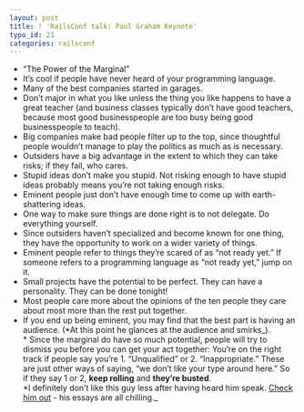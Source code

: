 ```yaml
---
layout: post
title: ! 'RailsConf talk: Paul Graham Keynote'
typo_id: 21
categories: railsconf
---
```

-   “The Power of the Marginal”
-   It’s cool if people have never heard of your programming language.
-   Many of the best companies started in garages.
-   Don’t major in what you like unless the thing you like happens to have a great teacher (and business classes typically don’t have good teachers, because most good businesspeople are too busy being good businesspeople to teach).
-   Big companies make bad people filter up to the top, since thoughtful people wouldn’t manage to play the politics as much as is necessary.
-   Outsiders have a big advantage in the extent to which they can take risks; if they fail, who cares.
-   Stupid ideas don’t make you stupid. Not risking enough to have stupid ideas probably means you’re not taking enough risks.
-   Eminent people just don’t have enough time to come up with earth-shattering ideas.
-   One way to make sure things are done right is to not delegate. Do everything yourself.
-   Since outsiders haven’t specialized and become known for one thing, they have the opportunity to work on a wider variety of things.
-   Eminent people refer to things they’re scared of as “not ready yet.” If someone refers to a programming language as “not ready yet,” jump on it.
-   Small projects have the potential to be perfect. They can have a personality. They can be done tonight!
-   Most people care more about the opinions of the ten people they care about most more than the rest put together.
-   If you end up being eminent, you may find that the best part is having an audience. (*At this point he glances at the audience and smirks\_).\
    \* Since the marginal do have so much potential, people will try to dismiss you before you can get your act together: You’re on the right track if people say you’re 1. “Unqualified” or 2. “Inappropriate.” These are just other ways of saying, “we don’t like your type around here.” So if they say 1 or 2, **keep rolling** and **they’re busted**.
    \
    *I definitely don’t like this guy less after having heard him speak. [Check him out](http://paulgraham.com) - his essays are all chilling.\_


